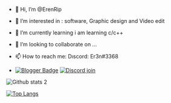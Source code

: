 - 👋 Hi, I’m @ErenRip
- 👀 I’m interested in :  software, Graphic design and Video edit
- 🌱 I’m currently learning  i am learning c/c++
- 💞️ I’m looking to collaborate on ...
- 📫 How to reach me: Dıscord: Er3n#3368

- [![Blogger Badge](https://img.shields.io/badge/-Blogger-FF9800?style=flat-quare&labelColor=FF9800&logo=Blogger&logoColor=white&link=https://codebankhub.blogspot.com)](https://codebankhub.blogspot.com)    [![Discord join](https://github.com/ErenRip/svglinks/blob/main/discord-join%20(1).svglink=https://discord.gg/jyYhvdhFXD)](https://discord.gg/jyYhvdhFXD)

![Github stats 2](https://github-readme-stats.vercel.app/api?username=ErenRip&show_icons=true&theme=radical)

[![Top Langs](https://github-readme-stats.vercel.app/api/top-langs/?ErenRip=anuraghazra&layout=compact)](https://github.com/ErenRip/github-readme-stats)

<!---
ErenRip/ErenRip is a ✨ special ✨ repository because its `README.md` (this file) appears on your GitHub profile.
You can click the Preview link to take a look at your changes.
--->
